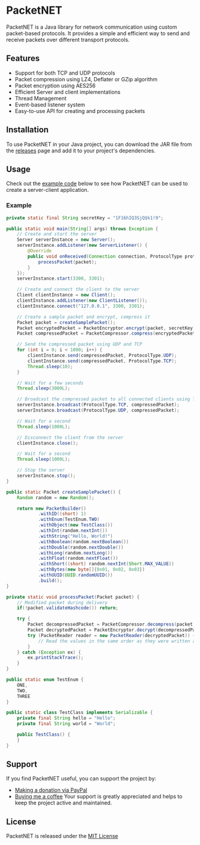 
# PacketNET

PacketNET is a Java library for network communication using custom packet-based protocols. It provides a simple and efficient way to send and receive packets over different transport protocols.


## Features

- Support for both TCP and UDP protocols
- Packet compression using LZ4, Deflater or GZip algorithm
- Packet encryption using AES256
- Efficient Server and client implementations
- Thread Management
- Event-based listener system
- Easy-to-use API for creating and processing packets
## Installation

To use PacketNET in your Java project, you can download the JAR file from the [releases](https://github.com/BananikXenos/PacketNet/releases) page and add it to your project's dependencies.
## Usage
Check out the [example code](#example) below to see how PacketNET can be used to create a server-client application.
### Example

```java
private static final String secretKey = "1F16hIQ3SjQ$k1!9";

public static void main(String[] args) throws Exception {
    // Create and start the server
    Server serverInstance = new Server();
    serverInstance.addListener(new ServerListener() {
        @Override
        public void onReceived(Connection connection, ProtocolType protocolType, Packet packet) throws IOException {
            processPacket(packet);
        }
    });
    serverInstance.start(3300, 3301);

    // Create and connect the client to the server
    Client clientInstance = new Client();
    clientInstance.addListener(new ClientListener());
    clientInstance.connect("127.0.0.1", 3300, 3301);

    // Create a sample packet and encrypt, compress it
    Packet packet = createSamplePacket();
    Packet encryptedPacket = PacketEncryptor.encrypt(packet, secretKey);
    Packet compressedPacket = PacketCompressor.compress(encryptedPacket, PacketCompressor.GZIP_COMPRESSOR);

    // Send the compressed packet using UDP and TCP
    for (int i = 0; i < 1000; i++) {
        clientInstance.send(compressedPacket, ProtocolType.UDP);
        clientInstance.send(compressedPacket, ProtocolType.TCP);
        Thread.sleep(10);
    }

    // Wait for a few seconds
    Thread.sleep(3000L);

    // Broadcast the compressed packet to all connected clients using TCP & UDP
    serverInstance.broadcast(ProtocolType.TCP, compressedPacket);
    serverInstance.broadcast(ProtocolType.UDP, compressedPacket);

    // Wait for a second
    Thread.sleep(1000L);

    // Disconnect the client from the server
    clientInstance.close();

    // Wait for a second
    Thread.sleep(1000L);

    // Stop the server
    serverInstance.stop();
}

public static Packet createSamplePacket() {
    Random random = new Random();

    return new PacketBuilder()
            .withID((short) 1)
            .withEnum(TestEnum.TWO)
            .withObject(new TestClass())
            .withInt(random.nextInt())
            .withString("Hello, World!")
            .withBoolean(random.nextBoolean())
            .withDouble(random.nextDouble())
            .withLong(random.nextLong())
            .withFloat(random.nextFloat())
            .withShort((short) random.nextInt(Short.MAX_VALUE))
            .withBytes(new byte[]{0x01, 0x02, 0x03})
            .withUUID(UUID.randomUUID())
            .build();
}

private static void processPacket(Packet packet) {
    // Modified packet during delivery
    if(!packet.validateHashcode()) return;

    try {
        Packet decompressedPacket = PacketCompressor.decompress(packet, PacketCompressor.GZIP_COMPRESSOR);
        Packet decryptedPacket = PacketEncryptor.decrypt(decompressedPacket, secretKey);
        try (PacketReader reader = new PacketReader(decryptedPacket)) {
            // Read the values in the same order as they were written and use the values
        }
    } catch (Exception ex) {
        ex.printStackTrace();
    }
}

public static enum TestEnum {
    ONE,
    TWO,
    THREE
}

public static class TestClass implements Serializable {
    private final String hello = "Hello";
    private final String world = "World";

    public TestClass() {
    }
}
```
## Support

If you find PacketNET useful, you can support the project by:

- [Making a donation via PayPal](https://paypal.me/scgxenos)
- [Buying me a coffee](https://www.buymeacoffee.com/synse)
Your support is greatly appreciated and helps to keep the project active and maintained.
## License

PacketNET is released under the [MIT License](https://choosealicense.com/licenses/mit/)

